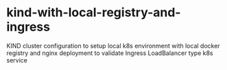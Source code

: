 # kind-with-local-registry-and-ingress
KIND cluster configuration to setup local k8s environment with local docker registry and nginx deployment to validate Ingress LoadBalancer type k8s service
